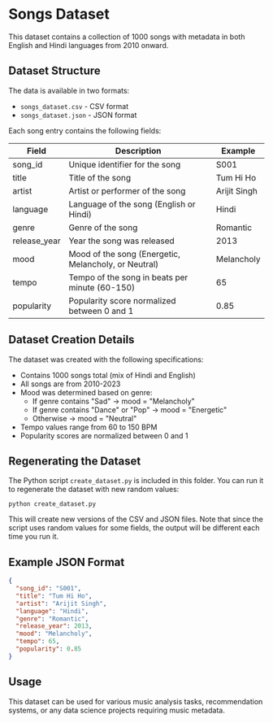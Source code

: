 # Songs Dataset

This dataset contains a collection of 1000 songs with metadata in both English and Hindi languages from 2010 onward.

## Dataset Structure

The data is available in two formats:
- `songs_dataset.csv` - CSV format
- `songs_dataset.json` - JSON format

Each song entry contains the following fields:

| Field | Description | Example |
|-------|-------------|---------|
| song_id | Unique identifier for the song | S001 |
| title | Title of the song | Tum Hi Ho |
| artist | Artist or performer of the song | Arijit Singh |
| language | Language of the song (English or Hindi) | Hindi |
| genre | Genre of the song | Romantic |
| release_year | Year the song was released | 2013 |
| mood | Mood of the song (Energetic, Melancholy, or Neutral) | Melancholy |
| tempo | Tempo of the song in beats per minute (60-150) | 65 |
| popularity | Popularity score normalized between 0 and 1 | 0.85 |

## Dataset Creation Details

The dataset was created with the following specifications:
- Contains 1000 songs total (mix of Hindi and English)
- All songs are from 2010-2023
- Mood was determined based on genre:
  - If genre contains "Sad" → mood = "Melancholy"
  - If genre contains "Dance" or "Pop" → mood = "Energetic"
  - Otherwise → mood = "Neutral"
- Tempo values range from 60 to 150 BPM
- Popularity scores are normalized between 0 and 1

## Regenerating the Dataset

The Python script `create_dataset.py` is included in this folder. You can run it to regenerate the dataset with new random values:

```
python create_dataset.py
```

This will create new versions of the CSV and JSON files. Note that since the script uses random values for some fields, the output will be different each time you run it.

## Example JSON Format

```json
{
  "song_id": "S001",
  "title": "Tum Hi Ho",
  "artist": "Arijit Singh",
  "language": "Hindi",
  "genre": "Romantic",
  "release_year": 2013,
  "mood": "Melancholy",
  "tempo": 65,
  "popularity": 0.85
}
```

## Usage

This dataset can be used for various music analysis tasks, recommendation systems, or any data science projects requiring music metadata. 